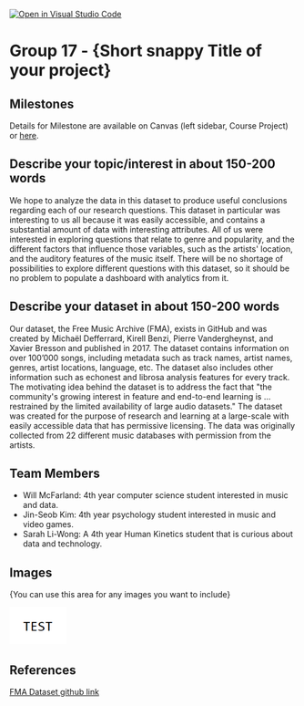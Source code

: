 [![Open in Visual Studio Code](https://classroom.github.com/assets/open-in-vscode-f059dc9a6f8d3a56e377f745f24479a46679e63a5d9fe6f495e02850cd0d8118.svg)](https://classroom.github.com/online_ide?assignment_repo_id=5843941&assignment_repo_type=AssignmentRepo)
# Group 17 - {Short snappy Title of your project}

## Milestones

Details for Milestone are available on Canvas (left sidebar, Course Project) or [here](https://firas.moosvi.com/courses/data301/project/milestone01.html).

## Describe your topic/interest in about 150-200 words

We hope to analyze the data in this dataset to produce useful conclusions regarding each of our research questions. This dataset in particular was interesting to us all because it was easily accessible, and contains a substantial amount of data with interesting attributes. All of us were interested in exploring questions that relate to genre and popularity, and the different factors that influence those variables, such as the artists' location, and the auditory features of the music itself. There will be no shortage of possibilities to explore different questions with this dataset, so it should be no problem to populate a dashboard with analytics from it.

## Describe your dataset in about 150-200 words

Our dataset, the Free Music Archive (FMA), exists in GitHub and was created by Michaël Defferrard, Kirell Benzi, Pierre Vandergheynst, and Xavier Bresson and published in 2017. The dataset contains information on over 100’000 songs, including metadata such as track names, artist names, genres, artist locations, language, etc. The dataset also includes other information such as echonest and librosa analysis features for every track. The motivating idea behind the dataset is to address the fact that "the community's growing interest in feature and end-to-end learning is ... restrained by the limited availability of large audio datasets."  The dataset was created for the purpose of research and learning at a large-scale with easily accessible data that has permissive licensing. The data was originally collected from 22 different music databases with permission from the artists.

## Team Members

- Will McFarland: 4th year computer science student interested in music and data.
- Jin-Seob Kim: 4th year psychology student interested in music and video games.
- Sarah Li-Wong: A 4th year Human Kinetics student that is curious about data and technology.

## Images

{You can use this area for any images you want to include}

<img src ="images/test.png" width="100px">

## References

[FMA Dataset github link](https://github.com/mdeff/fma)



